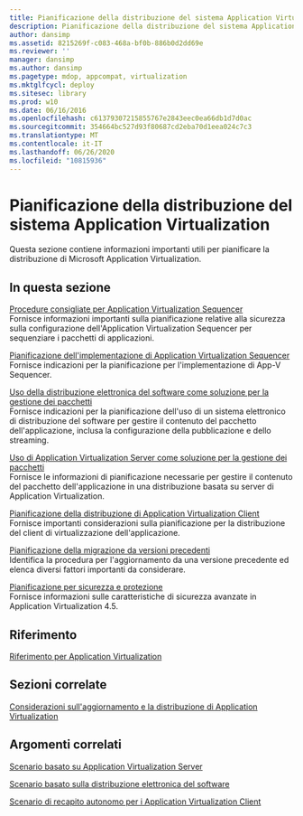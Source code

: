 ```yaml
---
title: Pianificazione della distribuzione del sistema Application Virtualization
description: Pianificazione della distribuzione del sistema Application Virtualization
author: dansimp
ms.assetid: 8215269f-c083-468a-bf0b-886b0d2dd69e
ms.reviewer: ''
manager: dansimp
ms.author: dansimp
ms.pagetype: mdop, appcompat, virtualization
ms.mktglfcycl: deploy
ms.sitesec: library
ms.prod: w10
ms.date: 06/16/2016
ms.openlocfilehash: c61379307215855767e2843eec0ea66db1d7d0ac
ms.sourcegitcommit: 354664bc527d93f80687cd2eba70d1eea024c7c3
ms.translationtype: MT
ms.contentlocale: it-IT
ms.lasthandoff: 06/26/2020
ms.locfileid: "10815936"
---
```

# Pianificazione della distribuzione del sistema Application Virtualization


Questa sezione contiene informazioni importanti utili per pianificare la distribuzione di Microsoft Application Virtualization.

## In questa sezione


<a href="" id="best-practices-for-the-application-virtualization-sequencer"></a>[Procedure consigliate per Application Virtualization Sequencer](best-practices-for-the-application-virtualization-sequencer-sp1.md)  
Fornisce informazioni importanti sulla pianificazione relative alla sicurezza sulla configurazione dell'Application Virtualization Sequencer per sequenziare i pacchetti di applicazioni.

<a href="" id="planning-the-application-virtualization-sequencer-implementation"></a>[Pianificazione dell'implementazione di Application Virtualization Sequencer](planning-the-application-virtualization-sequencer-implementation.md)  
Fornisce indicazioni per la pianificazione per l'implementazione di App-V Sequencer.

<a href="" id="using-electronic-software-distribution-as-a-package-management-solution"></a>[Uso della distribuzione elettronica del software come soluzione per la gestione dei pacchetti](using-electronic-software-distribution-as-a-package-management-solution.md)  
Fornisce indicazioni per la pianificazione dell'uso di un sistema elettronico di distribuzione del software per gestire il contenuto del pacchetto dell'applicazione, inclusa la configurazione della pubblicazione e dello streaming.

<a href="" id="using-application-virtualization-servers-as-a-package-management-solution"></a>[Uso di Application Virtualization Server come soluzione per la gestione dei pacchetti](using-application-virtualization-servers-as-a-package-management-solution.md)  
Fornisce le informazioni di pianificazione necessarie per gestire il contenuto del pacchetto dell'applicazione in una distribuzione basata su server di Application Virtualization.

<a href="" id="planning-for-application-virtualization-client-deployment"></a>[Pianificazione della distribuzione di Application Virtualization Client](planning-for-application-virtualization-client-deployment.md)  
Fornisce importanti considerazioni sulla pianificazione per la distribuzione del client di virtualizzazione dell'applicazione.

<a href="" id="planning-for-migration-from-previous-versions"></a>[Pianificazione della migrazione da versioni precedenti](planning-for-migration-from-previous-versions.md)  
Identifica la procedura per l'aggiornamento da una versione precedente ed elenca diversi fattori importanti da considerare.

<a href="" id="planning-for-security-and-protection"></a>[Pianificazione per sicurezza e protezione](planning-for-security-and-protection.md)  
Fornisce informazioni sulle caratteristiche di sicurezza avanzate in Application Virtualization 4.5.

## Riferimento


[Riferimento per Application Virtualization](application-virtualization-reference.md)

## Sezioni correlate


[Considerazioni sull'aggiornamento e la distribuzione di Application Virtualization](application-virtualization-deployment-and-upgrade-considerations.md)

## Argomenti correlati


[Scenario basato su Application Virtualization Server](application-virtualization-server-based-scenario.md)

[Scenario basato sulla distribuzione elettronica del software](electronic-software-distribution-based-scenario.md)

[Scenario di recapito autonomo per i Application Virtualization Client](stand-alone-delivery-scenario-for-application-virtualization-clients.md)

 

 





